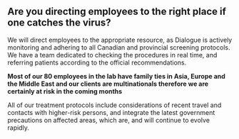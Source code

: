 ## Are you directing employees to the right place if one catches the virus?

We will direct employees to the appropriate resource, as Dialogue is actively monitoring and adhering to all Canadian and provincial screening protocols. We have a team dedicated to checking the procedures in real time, and referring patients according to the official recommendations.

**Most of our 80 employees in the lab have family ties in Asia, Europe and the Middle East and our clients are multinationals therefore we are certainly at risk in the coming months**

All of our treatment protocols include considerations of recent travel and contacts with higher-risk persons, and integrate the latest government precautions on affected areas, which are, and will continue to evolve rapidly.

<!-- Is this section necessary? What 80 employees are we referencing to here? If this is only for Dialogue employees I would suggest making one section that discusses the steps Dialogue is doing to keep its employees safe -->
